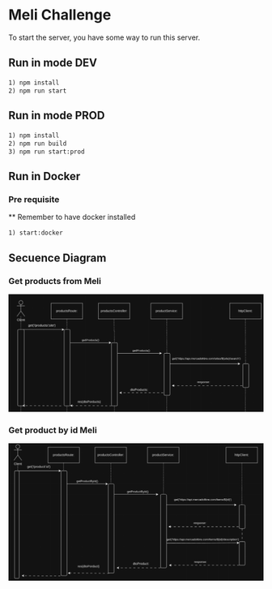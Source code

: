 # Meli Challenge

To start the server, you have some way to run this server.

## Run in mode DEV

    1) npm install
    2) npm run start

## Run in mode PROD

    1) npm install
    2) npm run build
    3) npm run start:prod

## Run in Docker

### Pre requisite

\*\* Remember to have docker installed

    1) start:docker

## Secuence Diagram

### Get products from Meli

![first secuence diagram](diagrams/Screenshot_20240212_201113.png)

### Get product by id Meli

![second secuence diagram](diagrams/Screenshot_20240212_201921.jpg)
